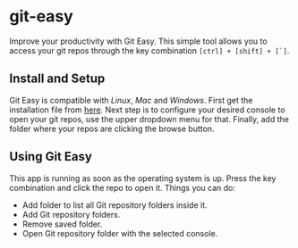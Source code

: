 # git-easy
Improve your productivity with Git Easy. This simple tool allows you
to access your git repos through the key combination ``[ctrl] + [shift] + [`]``. 

## Install and Setup
Git Easy is compatible with *Linux*, *Mac* and *Windows*. First get the
installation file from [here](https://github.com/wistcc/git-easy/releases/).
Next step is to configure your desired console to open your git repos, use
the upper dropdown menu for that. Finally, add the folder where your repos
are clicking the browse button.

## Using Git Easy
This app is running as soon as the operating system is up. Press the key
combination and click the repo to open it. Things you can do:
- Add folder to list all Git repository folders inside it.
- Add Git repository folders.
- Remove saved folder.
- Open Git repository folder with the selected console.
